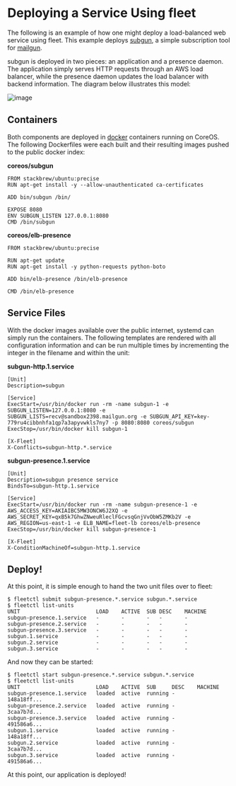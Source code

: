 # Deploying a Service Using fleet

The following is an example of how one might deploy a load-balanced web service using fleet. 
This example deploys [subgun](https://github.com/coreos/subgun), a simple subscription tool for [mailgun](https://mailgun.com/). 

subgun is deployed in two pieces: an application and a presence daemon. The application simply serves HTTP requests through an AWS load balancer, while the presence daemon updates the load balancer with backend information. The diagram below illustrates this model:

![image](img/subgun.png)

## Containers

Both components are deployed in [docker](https://www.docker.io/) containers running on CoreOS. The following Dockerfiles were each built and their resulting images pushed to the public docker index:

**coreos/subgun**

```
FROM stackbrew/ubuntu:precise
RUN apt-get install -y --allow-unauthenticated ca-certificates

ADD bin/subgun /bin/

EXPOSE 8080
ENV SUBGUN_LISTEN 127.0.0.1:8080
CMD /bin/subgun
```

**coreos/elb-presence**

```
FROM stackbrew/ubuntu:precise

RUN apt-get update
RUN apt-get install -y python-requests python-boto

ADD bin/elb-presence /bin/elb-presence

CMD /bin/elb-presence
```

## Service Files

With the docker images available over the public internet, systemd can simply run the containers. The following templates are rendered with all configuration information and can be run multiple times by incrementing the integer in the filename and within the unit:

**subgun-http.1.service**

```
[Unit]
Description=subgun

[Service]
ExecStart=/usr/bin/docker run -rm -name subgun-1 -e SUBGUN_LISTEN=127.0.0.1:8080 -e SUBGUN_LISTS=recv@sandbox2398.mailgun.org -e SUBGUN_API_KEY=key-779ru4cibbnhfa1qp7a3apyvwkls7ny7 -p 8080:8080 coreos/subgun
ExecStop=/usr/bin/docker kill subgun-1

[X-Fleet]
X-Conflicts=subgun-http.*.service
```

**subgun-presence.1.service**

```
[Unit]
Description=subgun presence service
BindsTo=subgun-http.1.service

[Service]
ExecStart=/usr/bin/docker run -rm -name subgun-presence-1 -e AWS_ACCESS_KEY=AKIAIBC5MW3ONCW6J2XQ -e AWS_SECRET_KEY=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 -e AWS_REGION=us-east-1 -e ELB_NAME=fleet-lb coreos/elb-presence
ExecStop=/usr/bin/docker kill subgun-presence-1

[X-Fleet]
X-ConditionMachineOf=subgun-http.1.service
```

## Deploy!


At this point, it is simple enough to hand the two unit files over to fleet:

```
$ fleetctl submit subgun-presence.*.service subgun.*.service
$ fleetctl list-units
UNIT						LOAD	ACTIVE	SUB	DESC	MACHINE
subgun-presence.1.service	-		-		-	-		-
subgun-presence.2.service	-		-		-	-		-
subgun-presence.3.service	-		-		-	-		-
subgun.1.service			-		-		-	-		-
subgun.2.service			-		-		-	-		-
subgun.3.service			-		-		-	-		-
```

And now they can be started:

```
$ fleetctl start subgun-presence.*.service subgun.*.service
$ fleetctl list-units
UNIT						LOAD	ACTIVE	SUB		DESC	MACHINE
subgun-presence.1.service	loaded	active	running	-		148a18ff...
subgun-presence.2.service	loaded	active	running	-		3caa7b7d...
subgun-presence.3.service	loaded	active	running	-		491586a6...
subgun.1.service			loaded	active	running	-		148a18ff...
subgun.2.service			loaded	active	running	-		3caa7b7d...
subgun.3.service			loaded	active	running	-		491586a6...
```

At this point, our application is deployed!
